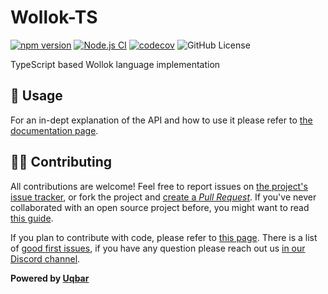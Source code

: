 # Wollok-TS 

[![npm version](https://badge.fury.io/js/wollok-ts.svg)](https://badge.fury.io/js/wollok-ts) [![Node.js CI](https://github.com/uqbar-project/wollok-ts/actions/workflows/node.js.yml/badge.svg)](https://github.com/uqbar-project/wollok-ts/actions/workflows/node.js.yml) [![codecov](https://codecov.io/gh/uqbar-project/wollok-ts/graph/badge.svg?token=4U99G67xRT)](https://codecov.io/gh/uqbar-project/wollok-ts) ![GitHub License](https://img.shields.io/github/license/uqbar-project/wollok-ts)


TypeScript based Wollok language implementation

## 📖 Usage

For an in-dept explanation of the API and how to use it please refer to [the documentation page](https://uqbar-project.github.io/wollok-ts/).


## 👩‍💻 Contributing

All contributions are welcome! Feel free to report issues on [the project's issue tracker](https://github.com/uqbar-project/wollok-ts/issues), or fork the project and [create a *Pull Request*](https://help.github.com/articles/creating-a-pull-request-from-a-fork/). If you've never collaborated with an open source project before, you might want to read [this guide](https://akrabat.com/the-beginners-guide-to-contributing-to-a-github-project/). 

If you plan to contribute with code, please refer to [this page](https://uqbar-project.github.io/wollok-ts/pages/How-To-Contribute/). There is a list of [good first issues](https://github.com/uqbar-project/wollok-ts/issues?q=is%3Aissue+is%3Aopen+label%3A%22good+first+issue%22), if you have any question please reach out us [in our Discord channel](https://discord.gg/ZstgCPKEaa).

**Powered by [Uqbar](https://uqbar.org/)**
